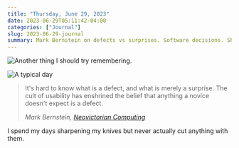 ```yaml
---
title: "Thursday, June 29, 2023"
date: 2023-06-29T05:11:42-04:00
categories: ["Journal"]
slug: 2023-06-29-journal
summary: Mark Bernstein on defects vs surprises. Software decisions. Sharpening my knives.
---
```


![Another thing I should try remembering.](/img/2023/06/20230629T033208--R0002798__photo.jpg "Another thing I should try remembering.")

![A typical day](/img/2023/06/20230629T065012--decisions__screenshot.png "A typical day")

> It's hard to know what is a defect, and what is merely a surprise. The cult of usability has enshrined the belief that anything a novice doesn't expect is a defect.
> 
> <cite>Mark Bernstein, [Neovictorian Computing](http://markbernstein.org/Oct0701/Brushstrokes.html)</cite>

I spend my days sharpening my knives but never actually cut anything with them.
